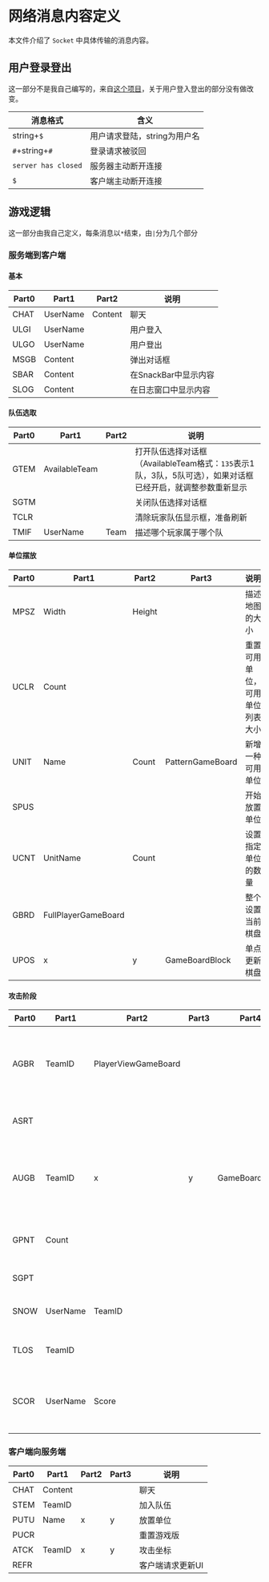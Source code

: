 # 网络消息内容定义

本文件介绍了 `Socket` 中具体传输的消息内容。

## 用户登录登出

这一部分不是我自己编写的，来自[这个项目](https://github.com/yinyoupoet/chatRoomTest)，关于用户登入登出的部分没有做改变。

| 消息格式 | 含义 |
|---------|------|
| string+`$`|用户请求登陆，string为用户名|
| `#`+string+`#`|登录请求被驳回|
| `server has closed`|服务器主动断开连接|
| `$`|客户端主动断开连接|

## 游戏逻辑

这一部分由我自己定义，每条消息以`*`结束，由`|`分为几个部分

### 服务端到客户端

#### 基本

|Part0|Part1|Part2|说明|
|-|-|-|-|
|CHAT|UserName|Content|聊天
|ULGI|UserName||用户登入
|ULGO|UserName||用户登出
|MSGB|Content||弹出对话框
|SBAR|Content||在SnackBar中显示内容
|SLOG|Content||在日志窗口中显示内容

#### 队伍选取

|Part0|Part1|Part2|说明|
|-|-|-|-|
|GTEM|AvailableTeam||打开队伍选择对话框（AvailableTeam格式：`135`表示1队，3队，5队可选），如果对话框已经开启，就调整参数重新显示
|SGTM|||关闭队伍选择对话框
|TCLR|||清除玩家队伍显示框，准备刷新
|TMIF|UserName|Team|描述哪个玩家属于哪个队

#### 单位摆放

|Part0|Part1|Part2|Part3|说明|
|-|-|-|-|-|
|MPSZ|Width|Height||描述地图的大小
|UCLR|Count|||重置可用单位，可用单位列表大小
|UNIT|Name|Count|PatternGameBoard|新增一种可用单位
|SPUS||||开始放置单位
|UCNT|UnitName|Count||设置指定单位的数量
|GBRD|FullPlayerGameBoard|||整个设置当前棋盘
|UPOS|x|y|GameBoardBlock|单点更新棋盘

#### 攻击阶段

|Part0|Part1|Part2|Part3|Part4|说明|
|-|-|-|-|-|-|
|AGBR|TeamID|PlayerViewGameBoard|||整个设置某个队伍的棋盘
|ASRT|||||开始攻击阶段
|AUGB|TeamID|x|y|GameBoardBlock|单点更新某个队伍的棋盘
|GPNT|Count||||允许开火Count次
|SGPT|||||停止开火
|SNOW|UserName|TeamID|||现在轮到谁走
|TLOS|TeamID||||某个队伍输了
|SCOR|UserName|Score|||修改某个玩家的分数

### 客户端向服务端

|Part0|Part1|Part2|Part3|说明|
|-|-|-|-|-|
|CHAT|Content|||聊天
|STEM|TeamID|||加入队伍
|PUTU|Name|x|y|放置单位
|PUCR||||重置游戏版
|ATCK|TeamID|x|y|攻击坐标
|REFR||||客户端请求更新UI